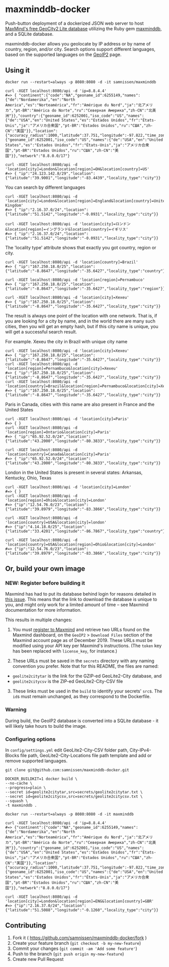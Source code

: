 # maxminddb-docker

Push-button deployment of a dockerized JSON web server
to host [MaxMind's free GeoCity2 Lite database](http://maxmind.github.io/MaxMind-DB/)
utilizing the Ruby gem [maxminddb](https://github.com/yhirose/maxminddb/), and a SQLite database.

maxminddb-docker allows you geolocate by IP address
or by name of country, region, and/or city.
Search options support different languages, based on
the supported languages on the
[GeoIP2](https://dev.maxmind.com/geoip/geoip2/web-services/#Languages) page.

## Using it

```
docker run --restart=always -p 8080:8080 -d -it samnissen/maxminddb

curl -XGET localhost:8080/api -d 'ip=8.8.4.4'
#=> { "continent":{"code":"NA","geoname_id":6255149,"names":{"de":"Nordamerika","en":"North America","es":"Norteamérica","fr":"Amérique du Nord","ja":"北アメリカ","pt-BR":"América do Norte","ru":"Северная Америка","zh-CN":"北美洲"}},"country":{"geoname_id":6252001,"iso_code":"US","names":{"de":"USA","en":"United States","es":"Estados Unidos","fr":"États-Unis","ja":"アメリカ合衆国","pt-BR":"Estados Unidos","ru":"США","zh-CN":"美国"}},"location":{"accuracy_radius":1000,"latitude":37.751,"longitude":-97.822,"time_zone":"America/Chicago"},"registered_country":{"geoname_id":6252001,"iso_code":"US","names":{"de":"USA","en":"United States","es":"Estados Unidos","fr":"États-Unis","ja":"アメリカ合衆国","pt-BR":"Estados Unidos","ru":"США","zh-CN":"美国"}},"network":"8.8.0.0/17"}

curl -XGET localhost:8080/api -d 'location[city]=London&location[region]=OH&location[country]=US'
#=> { "ip":"24.123.142.8/29","location":{"latitude":"39.9001","longitude":"-83.4439","locality_type":"city"}}
```

You can search by different languages
```
curl -XGET localhost:8080/api -d 'location[city]=London&location[region]=England&location[country]=United Kingdom'
#=> { "ip":"2.16.37.0/24","location":{"latitude":"51.5142","longitude":"-0.0931","locality_type":"city"}}

curl -XGET localhost:8080/api -d 'location[city]=ロンドン&location[region]=イングランド&location[country]=イギリス'
#=> { "ip":"2.16.37.0/24","location":{"latitude":"51.5142","longitude":"-0.0931","locality_type":"city"}}
```

The 'locality type' attribute shows that exactly you got country, region or city.
```
curl -XGET localhost:8080/api -d 'location[country]=Brazil'
#=> { "ip":"167.250.18.0/25","location":{"latitude":"-8.8647","longitude":"-35.6427","locality_type":"country"}}

curl -XGET localhost:8080/api -d 'location[region]=Pernambuco'
#=> { "ip":"167.250.18.0/25","location":{"latitude":"-8.8647","longitude":"-35.6427","locality_type":"region"}}

curl -XGET localhost:8080/api -d 'location[city]=Xexeu'
#=> { "ip":"167.250.18.0/25","location":{"latitude":"-8.8647","longitude":"-35.6427","locality_type":"city"}}
```

The result is always one point of the location with one network. That is, if you are looking for a city by name, and in the world there are many such cities, then you will get an empty hash, but if this city name is unique, you will get a successful search result.

For example. Xexeu the city in Brazil with unique city name
```
curl -XGET localhost:8080/api -d 'location[city]=Xexeu'
#=> { "ip":"167.250.18.0/25","location":{"latitude":"-8.8647","longitude":"-35.6427","locality_type":"city"}}
curl -XGET localhost:8080/api -d 'location[region]=Pernambuco&location[city]=Xexeu'
#=> { "ip":"167.250.18.0/25","location":{"latitude":"-8.8647","longitude":"-35.6427","locality_type":"city"}}
curl -XGET localhost:8080/api -d 'location[country]=Brazil&location[region]=Pernambuco&location[city]=Xexeu'
#=> { "ip":"167.250.18.0/25","location":{"latitude":"-8.8647","longitude":"-35.6427","locality_type":"city"}}
```

Paris in Canada, cities with this name are also present in France and the United States
```
curl -XGET localhost:8080/api -d 'location[city]=Paris'
#=> { }
curl -XGET localhost:8080/api -d 'location[region]=Ontario&location[city]=Paris'
#=> { "ip":"65.92.52.0/24","location":{"latitude":"43.2000","longitude":"-80.3833","locality_type":"city"}}

curl -XGET localhost:8080/api -d 'location[country]=Canada&location[city]=Paris'
#=> { "ip":"65.92.52.0/24","location":{"latitude":"43.2000","longitude":"-80.3833","locality_type":"city"}}
```

London in the United States is present in several states: Arkansas, Kentucky, Ohio, Texas
```
curl -XGET localhost:8080/api -d 'location[city]=London'
#=> { }
curl -XGET localhost:8080/api -d 'location[region]=Ohio&location[city]=London'
#=> {"ip":"12.54.76.0/23","location":{"latitude":"39.8979","longitude":"-83.3866","locality_type":"city"}}

curl -XGET localhost:8080/api -d 'location[country]=USA&location[city]=london'
#=> {"ip":"4.14.18.0/25","location":{"latitude":"33.4201","longitude":"-86.7867","locality_type":"country"}}%

curl -XGET localhost:8080/api -d 'location[country]=USA&location[region]=Ohio&location[city]=London'
#=> {"ip":"12.54.76.0/23","location":{"latitude":"39.8979","longitude":"-83.3866","locality_type":"city"}}
```

## Or, build your own image

### NEW: Register before building it

Maxmind has had to put its database behind login
for reasons detailed
in [this issue](https://github.com/samnissen/maxminddb-docker/issues/4).
This means that the link to download the database is unique to you,
and might only work for a limited amount of time &ndash;
see Maxmind documentation for more information.

This results in multiple changes:

1) You must
[register to Maxmind](https://www.maxmind.com/en/geolite2/signup)
and retrieve two URLs found on the Maxmind dashboard,
on the `GeoIP2` > `Download Files` section
of the Maxmind account page as of December 2019.
These URLs must be modified using your API key per Maxmind's instructions.
(The `token` key has been replaced with `license_key`, for instance.)

2) These URLs must be saved in the `secrets` directory
with any naming convention you prefer. Note that for this README,
the files are named:
- `geolite2citytar` is the link for the GZIP-ed GeoLite2-City database, and
- `geolite2citycsv` is the ZIP-ed GeoLite2-City-CSV file

3) These links must be used in the `build` to identify your secrets' `src`s.
The `id`s must remain unchanged, as they correspond to the Dockerfile.

### Warning
During build, the GeoIP2 database is converted into a SQLite database -
it will likely take hours to build the image.

### Configuring options
In `config/settings.yml` edit GeoLite2-City-CSV folder path,
City-IPv4-Blocks file path, GeoLite2-City-Locations file path
template and add or remove supported languages.

```
git clone git@github.com:samnissen/maxminddb-docker.git

DOCKER_BUILDKIT=1 docker build \
--no-cache \
--progress=plain \
--secret id=geolite2citytar,src=secrets/geolite2citytar.txt \
--secret id=geolite2citycsv,src=secrets/geolite2citycsv.txt \
--squash \
-t maxminddb .

docker run --restart=always -p 8080:8080 -d -it maxminddb

curl -XGET localhost:8080/api -d 'ip=8.8.4.4'
#=> {"continent":{"code":"NA","geoname_id":6255149,"names":{"de":"Nordamerika","en":"North America","es":"Norteamérica","fr":"Amérique du Nord","ja":"北アメリカ","pt-BR":"América do Norte","ru":"Северная Америка","zh-CN":"北美洲"}},"country":{"geoname_id":6252001,"iso_code":"US","names":{"de":"USA","en":"United States","es":"Estados Unidos","fr":"États-Unis","ja":"アメリカ合衆国","pt-BR":"Estados Unidos","ru":"США","zh-CN":"美国"}},"location":{"accuracy_radius":1000,"latitude":37.751,"longitude":-97.822,"time_zone":"America/Chicago"},"registered_country":{"geoname_id":6252001,"iso_code":"US","names":{"de":"USA","en":"United States","es":"Estados Unidos","fr":"États-Unis","ja":"アメリカ合衆国","pt-BR":"Estados Unidos","ru":"США","zh-CN":"美国"}},"network":"8.8.0.0/17"}

curl -XGET localhost:8080/api -d 'location[city]=London&location[region]=ENG&location[country]=GBR'
#=> {"ip":"2.16.37.0/24","location":{"latitude":"51.5088","longitude":"-0.1260","locality_type":"city"}}
```

## Contributing

1. Fork it ( https://github.com/samnissen/maxminddb-docker/fork )
2. Create your feature branch (`git checkout -b my-new-feature`)
3. Commit your changes (`git commit -am 'Add some feature'`)
4. Push to the branch (`git push origin my-new-feature`)
5. Create new Pull Request
